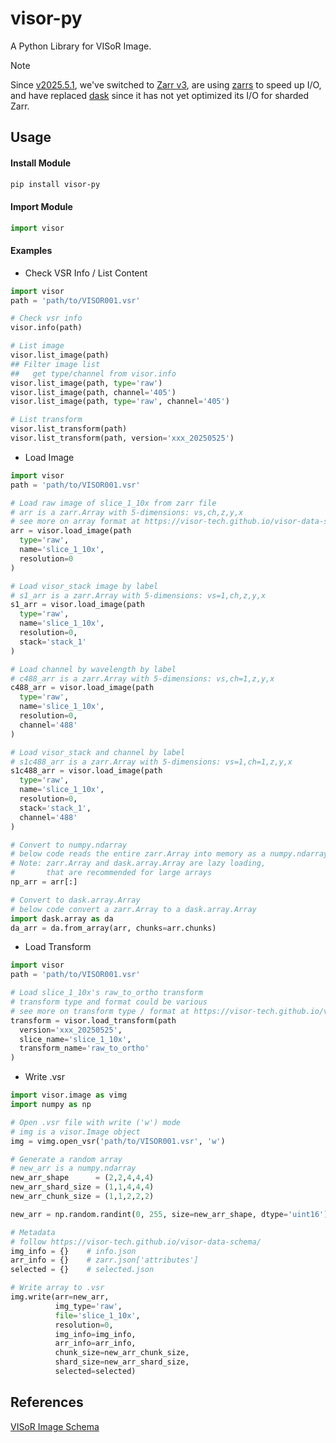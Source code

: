 # visor-py
A Python Library for VISoR Image.

> [!NOTE]
> Since [v2025.5.1](https://github.com/visor-tech/visor-py/releases/tag/v2025.5.1), we've switched to [Zarr v3](https://zarr-specs.readthedocs.io/en/latest/v3/core/index.html), are using [zarrs](https://github.com/ilan-gold/zarrs-python) to speed up I/O, and have replaced [dask](https://github.com/dask/dask) since it has not yet optimized its I/O for sharded Zarr.

## Usage
#### Install Module
```sh
pip install visor-py
```

#### Import Module
```py
import visor
```

#### Examples
- Check VSR Info / List Content
```py
import visor
path = 'path/to/VISOR001.vsr'

# Check vsr info
visor.info(path)

# List image
visor.list_image(path)
## Filter image list
##   get type/channel from visor.info
visor.list_image(path, type='raw')
visor.list_image(path, channel='405')
visor.list_image(path, type='raw', channel='405')

# List transform
visor.list_transform(path)
visor.list_transform(path, version='xxx_20250525')
```

- Load Image
```py
import visor
path = 'path/to/VISOR001.vsr'

# Load raw image of slice_1_10x from zarr file
# arr is a zarr.Array with 5-dimensions: vs,ch,z,y,x
# see more on array format at https://visor-tech.github.io/visor-data-schema
arr = visor.load_image(path
  type='raw',
  name='slice_1_10x',
  resolution=0
)

# Load visor_stack image by label
# s1_arr is a zarr.Array with 5-dimensions: vs=1,ch,z,y,x
s1_arr = visor.load_image(path
  type='raw',
  name='slice_1_10x',
  resolution=0,
  stack='stack_1'
)

# Load channel by wavelength by label
# c488_arr is a zarr.Array with 5-dimensions: vs,ch=1,z,y,x
c488_arr = visor.load_image(path
  type='raw',
  name='slice_1_10x',
  resolution=0,
  channel='488'
)

# Load visor_stack and channel by label
# s1c488_arr is a zarr.Array with 5-dimensions: vs=1,ch=1,z,y,x
s1c488_arr = visor.load_image(path
  type='raw',
  name='slice_1_10x',
  resolution=0,
  stack='stack_1',
  channel='488'
)

# Convert to numpy.ndarray
# below code reads the entire zarr.Array into memory as a numpy.ndarray
# Note: zarr.Array and dask.array.Array are lazy loading, 
#       that are recommended for large arrays
np_arr = arr[:]

# Convert to dask.array.Array
# below code convert a zarr.Array to a dask.array.Array
import dask.array as da
da_arr = da.from_array(arr, chunks=arr.chunks)
```

- Load Transform
```py
import visor
path = 'path/to/VISOR001.vsr'

# Load slice_1_10x's raw_to_ortho transform
# transform type and format could be various
# see more on transform type / format at https://visor-tech.github.io/visor-data-schema
transform = visor.load_transform(path
  version='xxx_20250525',
  slice_name='slice_1_10x',
  transform_name='raw_to_ortho'
)
```

- Write .vsr
```py
import visor.image as vimg
import numpy as np

# Open .vsr file with write ('w') mode
# img is a visor.Image object 
img = vimg.open_vsr('path/to/VISOR001.vsr', 'w')

# Generate a random array
# new_arr is a numpy.ndarray
new_arr_shape      = (2,2,4,4,4)
new_arr_shard_size = (1,1,4,4,4)
new_arr_chunk_size = (1,1,2,2,2)

new_arr = np.random.randint(0, 255, size=new_arr_shape, dtype='uint16')

# Metadata
# follow https://visor-tech.github.io/visor-data-schema/
img_info = {}    # info.json
arr_info = {}    # zarr.json['attributes']
selected = {}    # selected.json

# Write array to .vsr
img.write(arr=new_arr,
          img_type='raw',
          file='slice_1_10x',
          resolution=0,
          img_info=img_info,
          arr_info=arr_info,
          chunk_size=new_arr_chunk_size,
          shard_size=new_arr_shard_size,
          selected=selected)
```

## References
[VISoR Image Schema](https://visor-tech.github.io/visor-data-schema)
